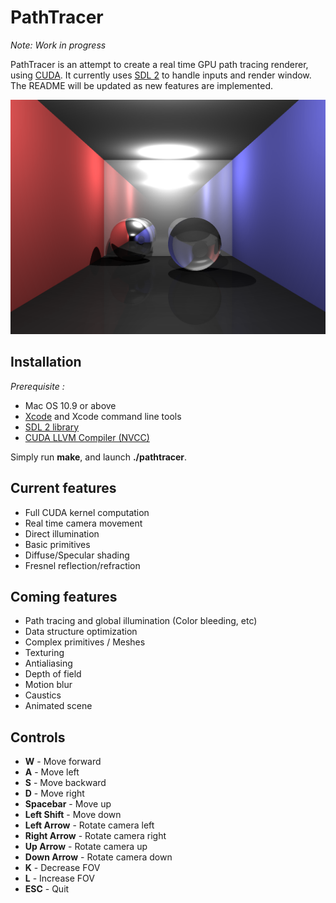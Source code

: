 # PathTracer
*Note: Work in progress*

PathTracer is an attempt to create a real time GPU path tracing renderer, using [CUDA](http://www.nvidia.com/object/cuda_home_new.html).
It currently uses [SDL 2](https://www.libsdl.org/) to handle inputs and render window.
The README will be updated as new features are implemented.

![Box scene](/images/box.png)

## Installation
*Prerequisite :*
* Mac OS 10.9 or above
* [Xcode](https://developer.apple.com/xcode/) and Xcode command line tools
* [SDL 2 library](https://www.libsdl.org/)
* [CUDA LLVM Compiler (NVCC)](https://developer.nvidia.com/cuda-llvm-compiler)

Simply run **make**, and launch **./pathtracer**.

## Current features
* Full CUDA kernel computation
* Real time camera movement
* Direct illumination
* Basic primitives
* Diffuse/Specular shading
* Fresnel reflection/refraction

## Coming features
* Path tracing and global illumination (Color bleeding, etc)
* Data structure optimization
* Complex primitives / Meshes
* Texturing
* Antialiasing
* Depth of field
* Motion blur
* Caustics
* Animated scene

## Controls
* **W** - Move forward
* **A** - Move left
* **S** - Move backward
* **D** - Move right
* **Spacebar** - Move up
* **Left Shift** - Move down
* **Left Arrow** - Rotate camera left
* **Right Arrow** - Rotate camera right
* **Up Arrow** - Rotate camera up
* **Down Arrow** - Rotate camera down
* **K** - Decrease FOV
* **L** - Increase FOV
* **ESC** - Quit
